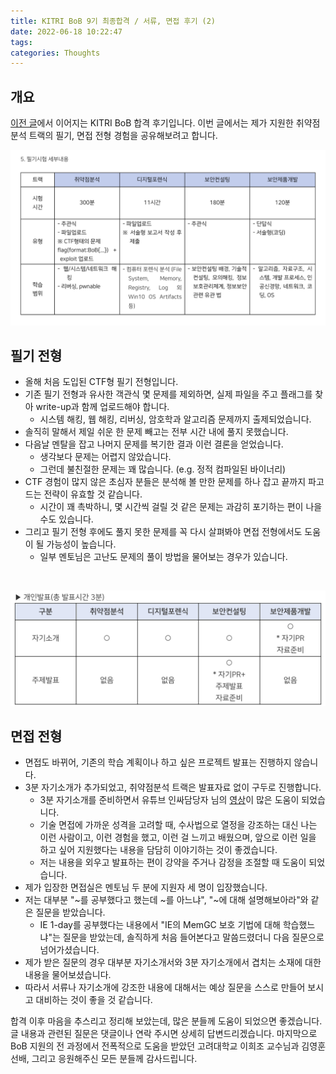 ```yaml
---
title: KITRI BoB 9기 최종합격 / 서류, 면접 후기 (2)
date: 2022-06-18 10:22:47
tags:
categories: Thoughts
---
```


## 개요

[이전 글](/2022/06/09/kitri-bob-9-1/)에서 이어지는 KITRI BoB 합격 후기입니다. 이번 글에서는 제가 지원한 취약점분석 트랙의 필기, 면접 전형 경험을 공유해보려고 합니다.

![1.png](/images/kitri-bob-9-2/1.png)


## 필기 전형

- 올해 처음 도입된 CTF형 필기 전형입니다.
- 기존 필기 전형과 유사한 객관식 몇 문제를 제외하면, 실제 파일을 주고 플래그를 찾아 write-up과 함께 업로드해야 합니다.
	- 시스템 해킹, 웹 해킹, 리버싱, 암호학과 알고리즘 문제까지 출제되었습니다.
- 솔직히 말해서 제일 쉬운 한 문제 빼고는 전부 시간 내에 풀지 못했습니다.
- 다음날 멘탈을 잡고 나머지 문제를 복기한 결과 이런 결론을 얻었습니다.
	- 생각보다 문제는 어렵지 않았습니다.
	- 그런데 불친절한 문제는 꽤 많습니다. (e.g. 정적 컴파일된 바이너리)
- CTF 경험이 많지 않은 초심자 분들은 분석해 볼 만한 문제를 하나 잡고 끝까지 파고드는 전략이 유효할 것 같습니다.
	- 시간이 꽤 촉박하니, 몇 시간씩 걸릴 것 같은 문제는 과감히 포기하는 편이 나을 수도 있습니다.
- 그리고 필기 전형 후에도 풀지 못한 문제를 꼭 다시 살펴봐야 면접 전형에서도 도움이 될 가능성이 높습니다.
	- 일부 멘토님은 고난도 문제의 풀이 방법을 물어보는 경우가 있습니다.
<br>

![2.png](/images/kitri-bob-9-2/2.png)

## 면접 전형

- 면접도 바뀌어, 기존의 학습 계획이나 하고 싶은 프로젝트 발표는 진행하지 않습니다.
- 3분 자기소개가 추가되었고, 취약점분석 트랙은 발표자료 없이 구두로 진행합니다.
	- 3분 자기소개를 준비하면서 유튜브 인싸담당자 님의 [영상](https://www.youtube.com/watch?v=DSBJXuDyDOY&t=55s)이 많은 도움이 되었습니다.
	- 기술 면접에 가까운 성격을 고려할 때, 수사법으로 열정을 강조하는 대신 나는 이런 사람이고, 이런 경험을 했고, 이런 걸 느끼고 배웠으며, 앞으로 이런 일을 하고 싶어 지원했다는 내용을 담담히 이야기하는 것이 좋겠습니다.
	- 저는 내용을 외우고 발표하는 편이 강약을 주거나 감정을 조절할 때 도움이 되었습니다.
- 제가 입장한 면접실은 멘토님 두 분에 지원자 세 명이 입장했습니다.
- 저는 대부분 "~를 공부했다고 했는데 ~를 아느냐", "~에 대해 설명해보아라"와 같은 질문을 받았습니다.	
	- IE 1-day를 공부했다는 내용에서 "IE의 MemGC 보호 기법에 대해 학습했느냐"는 질문을 받았는데, 솔직하게 처음 들어본다고 말씀드렸더니 다음 질문으로 넘어가셨습니다.
- 제가 받은 질문의 경우 대부분 자기소개서와 3분 자기소개에서 겹치는 소재에 대한 내용을 물어보셨습니다.
- 따라서 서류나 자기소개에 강조한 내용에 대해서는 예상 질문을 스스로 만들어 보시고 대비하는 것이 좋을 것 같습니다.

합격 이후 마음을 추스리고 정리해 보았는데, 많은 분들께 도움이 되었으면 좋겠습니다. 글 내용과 관련된 질문은 댓글이나 연락 주시면 상세히 답변드리겠습니다. 마지막으로 BoB 지원의 전 과정에서 전폭적으로 도움을 받았던 고려대학교 이희조 교수님과 김영훈 선배, 그리고 응원해주신 모든 분들께 감사드립니다.
